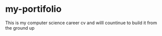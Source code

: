 # my-portifolio
This is my computer science career cv and willl countinue to build it from the ground up
